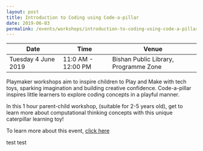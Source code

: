 ```yaml
---
layout: post
title: Introduction to Coding using Code-a-pillar
date: 2019-06-03
permalink: /events/workshops/introduction-to-coding-using-code-a-pillar-040619
---
```


| Date | Time | Venue |
|--------|---|---|
| Tuesday 4 June 2019 | 11:0 AM - 12:00 PM | Bishan Public Library, Programme Zone |

Playmaker workshops aim to inspire children to Play and Make with tech toys, sparking imagination and building creative confidence. Code-a-pillar inspires little learners to explore coding concepts in a playful manner.

In this 1 hour parent-child workshop, (suitable for 2-5 years old), get to learn more about computational thinking concepts with this unique caterpillar learning toy!

To learn more about this event, <a href="https://www.nlb.gov.sg/golibrary2/e/playmaker-learning-with-tech-toys-for-kids-84858375" target="_blank">click here</a> 

test test

